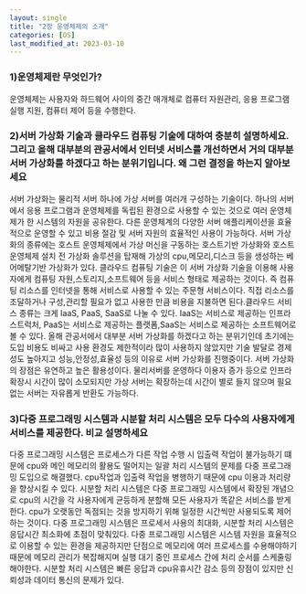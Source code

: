```yaml
---
layout: single
title: "2장 운영체제의 소개"
categories: [OS]
last_modified_at: 2023-03-10
---
```


### 1)운영체제란 무엇인가?

운영체제는 사용자와 하드웨어 사이의 중간 매개체로 컴퓨터 자원관리, 응용 프로그램 실행 지원, 컴퓨터 제어 등을 수행한다.


### 2)서버 가상화 기술과 클라우드 컴퓨팅 기술에 대하여 충분히 설명하세요. 그리고 올해 대부분의 관공서에서 인터넷 서비스를 개선하면서 거의 대부분 서버 가상화를 하겠다고 하는 분위기입니다. 왜 그런 결정을 하는지 알아보세요

서버 가상화는 물리적 서버 하나에 가상 서버를 여러개 구성하는 기술이다. 하나의 서버에서 응용 프로그램과 운영체제를 독립된 환경으로 사용할 수 있는 것으로 여러 운영체제가 한 시스템의 자원을 공유한다. 다른 운영체계의 다양한 서버 애플리케이션을 효율적으로 운영할 수 있고 비용 절감 및 서버 자원의 효율적인 사용이 가능하다. 서버 가상화의 종류에는 호스트 운영체제에서 가상 머신을 구동하는 호스트기반 가상화와 호스트 운영체제 설치 전 가상화 솔루션을 탑재해 가상의 cpu,메모리,디스크 등을 생성하는 베어메탈기반 가상화가 있다.
클라우드 컴퓨팅 기술은 이 서버 가상화 기술을 이용해 사용자에게 컴퓨팅 자원,스토리지,소프트웨어 등을 서비스 형태로 제공하는 것이다.
즉 컴퓨팅 리소스를 인터넷을 통해 서비스로 사용할 수 있는 주문형 서비스이다. 직접 리소스를 조달하거나 구성,관리할 필요가 없고 사용한 만큼 비용을 지불하면 된다.클라우드 서비스 종류는 크게 IaaS, PaaS, SaaS로 나눌 수 있다.
IaaS는 서비스로 제공하는 인프라스트럭처, PaaS는 서비스로 제공하는 플랫폼,SaaS는 서비스로 제공하는 소프트웨어로 볼 수 있다.
올해 관공서에서 대부분 서버 가상화를 하겠다고 하는 분위기인데 초기에는 도입 비용도 비싸고 사용 환경도 제한적이라 많이 사용하지 않았지만 기술 발달로 경제성도 높아지고 성능,안정성,효율성 등의 이유로 서버 가상화를 진행중이다. 서버 가상화의 장점은 유연하고 높은 활용성이다. 물리서버를 운영하다 이용자 증가 등으로 인프라 확장시 시간이 많이 소모되지만 가상 서버는 확장하는데 시간이 별로 들지 않으며 필요없는 서버는 자유롭게 반환도 가능하다.



### 3)다중 프로그래밍 시스템과 시분할 처리 시스템은 모두 다수의 사용자에게 서비스를 제공한다. 비교 설명하세요


다중 프로그래밍 시스템은 프로세스가 다른 작업 수행 시 입출력 작업이 불가능하기 떄문에 cpu와 메인 메모리의 활용도 떨어지는 일괄 처리 시스템의 문제를 다중 프로그래밍 도입으로 해결했다. cpu작업과 입출력 작업을 병행하기 때문에 cpu 이용과 처리량을 향상시킬 수 있다.
시분할 처리 시스템은 다중 프로그래밍 시스템에서 확장된 개념으로 cpu의 시간을 각 사용자에게 균등하게 분할해 모든 사용자가 똑같은 서비스를 받게한다. cpu가 오랫동안 독점되는 것을 방지하기 위해 일정한 시간씩만 사용되도록 제어하는 것이다.
다중 프로그래밍 시스템은 프로세서 사용의 최대화, 시분할 처리 시스템은 응답시간 최소화에 초점이 맞춰있다.
다중 프로그래밍 시스템은 시스템 자원을 효율적으로 이용할 수 있는 환경을 제공하지만 단점으로 메모리에 여러 프로세스를 수용해야하기 때문에 메모리 관리가 복잡해지며 실행 대기 중인 프로세스 간에 처리 순서를 스케줄링 해야한다. 시분할 처리 시스템은 빠른 응답과 cpu유휴시간 감소 등의 장점이 있지만 신뢰성과 데이터 통신의 문제가 있다.
